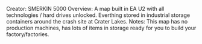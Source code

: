 Creator: SMERKIN 5000
Overview: A map built in EA U2 with all technologies / hard drives unlocked. Everthing stored in industrial storage containers around the crash site at Crater Lakes.
Notes: This map has no production machines, has lots of items in storage ready for you to build your factory/factories.
